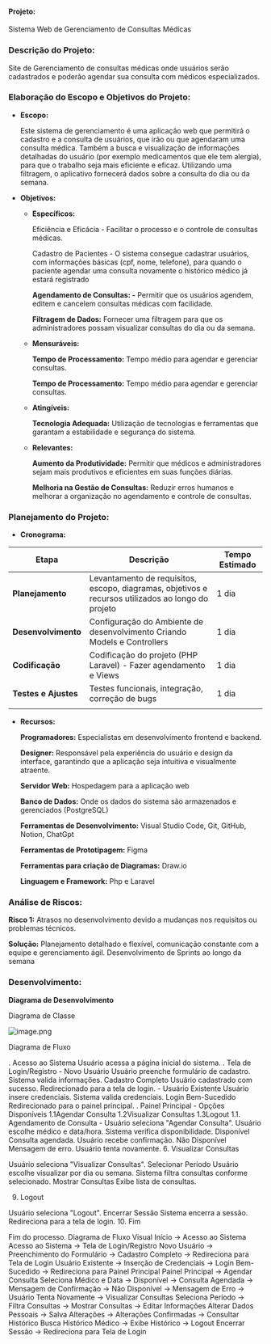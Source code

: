 #### **Projeto:**

Sistema Web de Gerenciamento de Consultas Médicas

### **Descrição do Projeto:**

Site de Gerenciamento de consultas médicas onde usuários serão cadastrados e poderão agendar sua consulta com médicos especializados.

### **Elaboração do Escopo e Objetivos do Projeto:**

- **Escopo:**
    
    Este sistema de gerenciamento é uma aplicação web que permitirá o cadastro e a consulta de usuários, que irão ou que agendaram uma consulta médica. Também a busca e visualização de informações detalhadas do usuário (por exemplo medicamentos que ele tem alergia), para que o trabalho seja mais eficiente e eficaz. Utilizando uma filtragem, o aplicativo fornecerá dados sobre a consulta do dia ou da semana.
    
- **Objetivos:**
    - **Específicos:**
        
        Eficiência e Eficácia - Facilitar o processo e o controle de consultas médicas.
        
        Cadastro de Pacientes - O sistema consegue cadastrar usuários, com informações básicas (cpf, nome, telefone), para quando o paciente agendar uma consulta novamente o histórico médico já estará registrado 
        
        **Agendamento de Consultas: -** Permitir que os usuários agendem, editem e cancelem consultas médicas com facilidade.
        
        **Filtragem de Dados:** Fornecer uma filtragem para que os administradores possam visualizar consultas do dia ou da semana.
        
    - **Mensuráveis:**
        
        **Tempo de Processamento:** Tempo médio para agendar e gerenciar consultas.
        
        **Tempo de Processamento:** Tempo médio para agendar e gerenciar consultas.
        
    - **Atingíveis:**
        
        **Tecnologia Adequada:** Utilização de tecnologias e ferramentas que garantam a estabilidade e segurança do sistema.
        
    - **Relevantes:**
        
        **Aumento da Produtividade:** Permitir que médicos e administradores sejam mais produtivos e eficientes em suas funções diárias.
        
        **Melhoria na Gestão de Consultas:** Reduzir erros humanos e melhorar a organização no agendamento e controle de consultas.
        

### **Planejamento do Projeto:**

- **Cronograma:**

| Etapa | Descrição | Tempo Estimado |
| --- | --- | --- |
| **Planejamento** | Levantamento de requisitos, escopo, diagramas, objetivos e recursos utilizados ao longo do projeto | 1 dia |
| **Desenvolvimento**  | Configuração do Ambiente de desenvolvimento Criando Models e Controllers | 1 dia |
| **Codificação** | Codificação do projeto (PHP Laravel) - Fazer agendamento e Views | 1 dia |
| **Testes e Ajustes** | Testes funcionais, integração, correção de bugs | 1 dia |
|  |  |  |
- **Recursos:**
    
    **Programadores:** Especialistas em desenvolvimento frontend e backend.
    
    **Designer:** Responsável pela experiência do usuário e design da interface, garantindo que a aplicação seja intuitiva e visualmente atraente.
    
    **Servidor Web:** Hospedagem para a aplicação web
    
    **Banco de Dados:** Onde os dados do sistema são armazenados e gerenciados (PostgreSQL)
    
    **Ferramentas de Desenvolvimento:**  Visual Studio Code, Git, GitHub, Notion, ChatGpt
    
    **Ferramentas de Prototipagem:**  Figma
    
    **Ferramentas para criação de Diagramas:**  Draw.io
    
    **Linguagem e Framework:** Php e Laravel 
    

### **Análise de Riscos:**

**Risco 1:** Atrasos no desenvolvimento devido a mudanças nos requisitos ou problemas técnicos.

**Solução:** Planejamento detalhado e flexível, comunicação constante com a equipe e gerenciamento ágil. Desenvolvimento de Sprints ao longo da semana

### **Desenvolvimento:**

**Diagrama de Desenvolvimento**

Diagrama de Classe

![image.png](https://prod-files-secure.s3.us-west-2.amazonaws.com/79194d87-0048-4f56-bfd8-d3f4f1dbc3be/a9e4997c-0792-43d9-b35f-86bfae03274d/image.png)

Diagrama de Fluxo

. Acesso ao Sistema
Usuário acessa a página inicial do sistema.
. Tela de Login/Registro
    - Novo Usuário
        Usuário preenche formulário de cadastro.
        Sistema valida informações.
        Cadastro Completo
        Usuário cadastrado com sucesso.
        Redirecionado para a tela de login.
    - Usuário Existente
        Usuário insere credenciais.
        Sistema valida credenciais.
        Login Bem-Sucedido
        Redirecionado para o painel principal.
. Painel Principal
    - Opções Disponíveis
        1.1Agendar Consulta
        1.2Visualizar Consultas
        1.3Logout
1.1. Agendamento de Consulta
    - Usuário seleciona "Agendar Consulta".
        Usuário escolhe médico e data/hora.
        Sistema verifica disponibilidade.
        Disponível
        Consulta agendada.
        Usuário recebe confirmação.
        Não Disponível
Mensagem de erro.
Usuário tenta novamente.
6. Visualizar Consultas

Usuário seleciona "Visualizar Consultas".
Selecionar Período
Usuário escolhe visualizar por dia ou semana.
Sistema filtra consultas conforme selecionado.
Mostrar Consultas
Exibe lista de consultas.

9. Logout

Usuário seleciona "Logout".
Encerrar Sessão
Sistema encerra a sessão.
Redireciona para a tela de login.
10. Fim

Fim do processo.
Diagrama de Fluxo Visual
Início → Acesso ao Sistema
Acesso ao Sistema
→ Tela de Login/Registro
Novo Usuário → Preenchimento do Formulário → Cadastro Completo → Redireciona para Tela de Login
Usuário Existente → Inserção de Credenciais → Login Bem-Sucedido → Redireciona para Painel Principal
Painel Principal
→ Agendar Consulta
Seleciona Médico e Data → Disponível → Consulta Agendada → Mensagem de Confirmação
→ Não Disponível → Mensagem de Erro → Usuário Tenta Novamente
→ Visualizar Consultas
Seleciona Período → Filtra Consultas → Mostrar Consultas
→ Editar Informações
Alterar Dados Pessoais → Salva Alterações → Alterações Confirmadas
→ Consultar Histórico
Busca Histórico Médico → Exibe Histórico
→ Logout
Encerrar Sessão → Redireciona para Tela de Login

